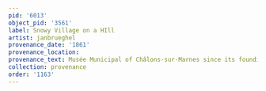 ```yaml
---
pid: '6013'
object_pid: '3561'
label: Snowy Village on a HIll
artist: janbrueghel
provenance_date: '1861'
provenance_location:
provenance_text: Musée Municipal of Châlons-sur-Marnes since its founding
collection: provenance
order: '1163'
---
```


